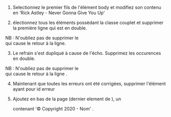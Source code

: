 1. Selectionnez le premier fils de l'élèment body et modifiez son contenu en 
 'Rick Astley - Never Gonna Give You Up'

2. électionnez tous les éléments possèdant la classe couplet et supprimer la première ligne qui est en double.

NB : N'oubliez pas de supprimer le <br /> qui cause le retour à la ligne.

3. Le refrain s'est dupliqué à cause de l'écho. Supprimez les occurences en double.

NB : N'oubliez pas de supprimer le <br /> qui cause le retour à la ligne .

4. Maintenant que toutes les erreurs ont été corrigées, supprimer l'élément ayant pour id erreur

5. Ajoutez en bas de la page (dernier element de <body>), un <footer> contenant  '© Copyright 2020 - Nom' .